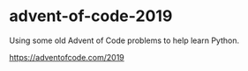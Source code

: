 # advent-of-code-2019

Using some old Advent of Code problems to help learn Python.

https://adventofcode.com/2019
